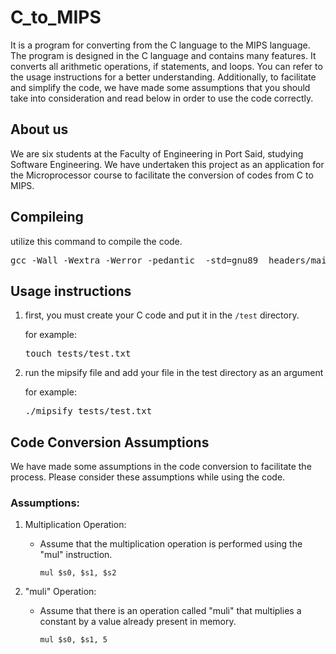 # C_to_MIPS

It is a program for converting from the C language to the MIPS language. The program is designed in the C language and contains many features. It converts all arithmetic operations, if statements, and loops. You can refer to the usage instructions for a better understanding. Additionally, to facilitate and simplify the code, we have made some assumptions that you should take into consideration and read below in order to use the code correctly.

## About us

We are six students at the Faculty of Engineering in Port Said, studying Software Engineering. We have undertaken this project as an application for the Microprocessor course to facilitate the conversion of codes from C to MIPS.

## Compileing
utilize this command to compile the code.
<pre>
gcc -Wall -Wextra -Werror -pedantic  -std=gnu89  headers/main.h  \*.c  -o mipsify -g
</pre>

## Usage instructions

1. first, you must create your C code and put it in the `/test` directory.

     for example:
    <pre>touch tests/test.txt</pre>
2. run the mipsify file and add your file in the test directory as an argument

    for example:
    <pre>./mipsify tests/test.txt</pre>

## Code Conversion Assumptions

We have made some assumptions in the code conversion to facilitate the process. Please consider these assumptions while using the code.

### Assumptions:

1. Multiplication Operation:
   - Assume that the multiplication operation is performed using the "mul" instruction.
     ```assembly
     mul $s0, $s1, $s2
     ```

2. "muli" Operation:
   - Assume that there is an operation called "muli" that multiplies a constant by a value already present in memory.
     ```assembly
     mul $s0, $s1, 5
     ```
